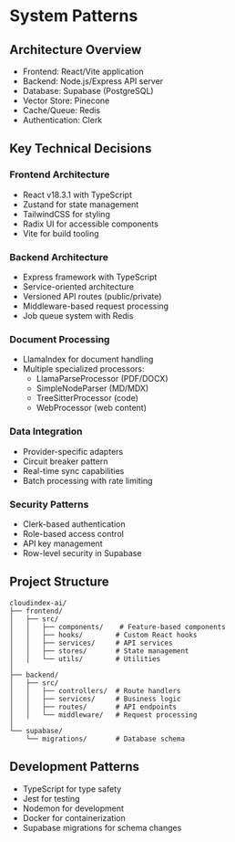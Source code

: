 # System Patterns

## Architecture Overview
- Frontend: React/Vite application
- Backend: Node.js/Express API server
- Database: Supabase (PostgreSQL)
- Vector Store: Pinecone
- Cache/Queue: Redis
- Authentication: Clerk

## Key Technical Decisions

### Frontend Architecture
- React v18.3.1 with TypeScript
- Zustand for state management
- TailwindCSS for styling
- Radix UI for accessible components
- Vite for build tooling

### Backend Architecture
- Express framework with TypeScript
- Service-oriented architecture
- Versioned API routes (public/private)
- Middleware-based request processing
- Job queue system with Redis

### Document Processing
- LlamaIndex for document handling
- Multiple specialized processors:
  - LlamaParseProcessor (PDF/DOCX)
  - SimpleNodeParser (MD/MDX)
  - TreeSitterProcessor (code)
  - WebProcessor (web content)

### Data Integration
- Provider-specific adapters
- Circuit breaker pattern
- Real-time sync capabilities
- Batch processing with rate limiting

### Security Patterns
- Clerk-based authentication
- Role-based access control
- API key management
- Row-level security in Supabase

## Project Structure
```
cloudindex-ai/
├── frontend/
│   ├── src/
│   │   ├── components/    # Feature-based components
│   │   ├── hooks/        # Custom React hooks
│   │   ├── services/     # API services
│   │   ├── stores/       # State management
│   │   └── utils/        # Utilities
│
├── backend/
│   ├── src/
│   │   ├── controllers/  # Route handlers
│   │   ├── services/     # Business logic
│   │   ├── routes/       # API endpoints
│   │   └── middleware/   # Request processing
│
└── supabase/
    └── migrations/       # Database schema
```

## Development Patterns
- TypeScript for type safety
- Jest for testing
- Nodemon for development
- Docker for containerization
- Supabase migrations for schema changes
